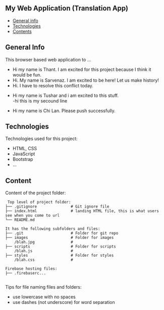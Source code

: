 ## My Web Application (Translation App)

* [General info](#general-info)
* [Technologies](#technologies)
* [Contents](#content)

## General Info
This browser based web application to ...
* Hi my name is Thant. I am excited for this project because I think it would be fun.	
* Hi. My name is Sarvenaz. I am excited to be here! Let us make history!
* Hi. I have to resolve this conflict today.

- Hi my name is Tushar and i am excited to this stuff.	
-hi this is my secound line
* Hi my name is Chi Lan. Please push successfully.
## Technologies
Technologies used for this project:
* HTML, CSS
* JavaScript
* Bootstrap 
* ...
	
## Content
Content of the project folder:

```
 Top level of project folder: 
├── .gitignore               # Git ignore file
├── index.html               # landing HTML file, this is what users see when you come to url
└── README.md

It has the following subfolders and files:
├── .git                     # Folder for git repo
├── images                   # Folder for images
    /blah.jpg                # 
├── scripts                  # Folder for scripts
    /blah.js                 # 
├── styles                   # Folder for styles
    /blah.css                # 

Firebase hosting files: 
├── .firebaserc...


```

Tips for file naming files and folders:
* use lowercase with no spaces
* use dashes (not underscore) for word separation

